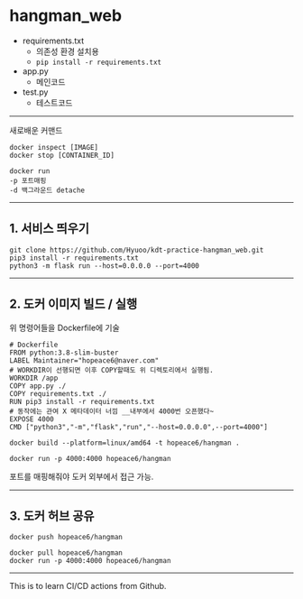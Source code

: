 # hangman_web

- requirements.txt
  - 의존성 환경 설치용
  - ```pip install -r requirements.txt```
- app.py
  - 메인코드
- test.py
  - 테스트코드

- - -

새로배운 커맨드
```
docker inspect [IMAGE]
docker stop [CONTAINER_ID]
```
```
docker run
-p 포트매핑
-d 백그라운드 detache
```

- - -

## 1. 서비스 띄우기
```
git clone https://github.com/Hyuoo/kdt-practice-hangman_web.git
pip3 install -r requirements.txt
python3 -m flask run --host=0.0.0.0 --port=4000
```

- - -

## 2. 도커 이미지 빌드 / 실행   
  위 명령어들을 Dockerfile에 기술
```
# Dockerfile
FROM python:3.8-slim-buster
LABEL Maintainer="hopeace6@naver.com"
# WORKDIR이 선행되면 이후 COPY할때도 위 디렉토리에서 실행됨.
WORKDIR /app
COPY app.py ./
COPY requirements.txt ./
RUN pip3 install -r requirements.txt
# 동작에는 관여 X 메타데이터 너낌 __내부에서 4000번 오픈했다~
EXPOSE 4000
CMD ["python3","-m","flask","run","--host=0.0.0.0",--port=4000"]
```
```
docker build --platform=linux/amd64 -t hopeace6/hangman .
```
```
docker run -p 4000:4000 hopeace6/hangman
```
포트를 매핑해줘야 도커 외부에서 접근 가능.

- - - 

## 3. 도커 허브 공유
```
docker push hopeace6/hangman
```
```
docker pull hopeace6/hangman
docker run -p 4000:4000 hopeace6/hangman
```

- - -

This is to learn CI/CD actions from Github.
